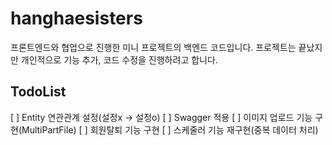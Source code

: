 # hanghaesisters
프론트엔드와 협업으로 진행한 미니 프로젝트의 백엔드 코드입니다.
프로젝트는 끝났지만 개인적으로 기능 추가, 코드 수정을 진행하려고 합니다.

## TodoList
[ ] Entity 연관관계 설정(설정x -> 설정o)
[ ] Swagger 적용
[ ] 이미지 업로드 기능 구현(MultiPartFile)
[ ] 회원탈퇴 기능 구현
[ ] 스케줄러 기능 재구현(중복 데이터 처리)
